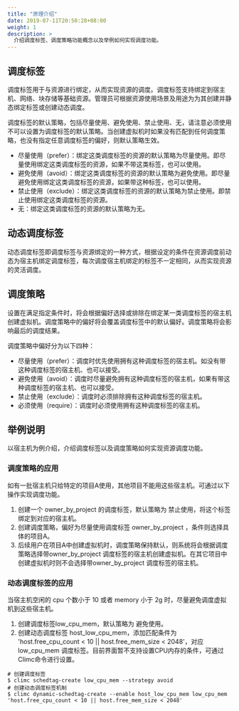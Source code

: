 ```yaml
---
title: "原理介绍"
date: 2019-07-11T20:50:28+08:00
weight: 1
description: >
  介绍调度标签、调度策略功能概念以及举例如何实现调度功能。
---
```



## 调度标签

调度标签用于与资源进行绑定，从而实现资源的调度。调度标签支持绑定到宿主机、网络、块存储等基础资源。管理员可根据资源使用场景及用途为为其创建并静态绑定标签或创建动态调度。

调度标签的默认策略，包括尽量使用、避免使用、禁止使用、无，请注意必须使用不可以设置为调度标签的默认策略。当创建虚拟机时如果没有匹配到任何调度策略，也没有指定任意调度标签的偏好，则默认策略生效。

- 尽量使用（prefer）：绑定这类调度标签的资源的默认策略为尽量使用。即尽量使用绑定这类调度标签的资源，如果不带这类标签，也可以使用。
- 避免使用（avoid）：绑定这类调度标签的资源的默认策略为避免使用。即尽量避免使用绑定这类调度标签的资源，如果带这种标签，也可以使用。
- 禁止使用（exclude）：绑定这类调度标签的资源的默认策略为禁止使用。即禁止使用绑定这类调度标签的资源。
- 无：绑定这类调度标签的资源的默认策略为无。

## 动态调度标签

动态调度标签即调度标签与资源绑定的一种方式，根据设定的条件在资源调度前动态为宿主机绑定调度标签，每次调度宿主机绑定的标签不一定相同，从而实现资源的灵活调度。

## 调度策略

设置在满足指定条件时，将会根据偏好选择或排除在绑定某一类调度标签的宿主机创建虚拟机。调度策略中的偏好将会覆盖调度标签中的默认偏好。调度策略将会影响最后的调度结果。

调度策略中偏好分为以下四种：

- 尽量使用（prefer）：调度时优先使用拥有这种调度标签的宿主机。如没有带这种调度标签的宿主机、也可以接受。
- 避免使用（avoid）：调度时尽量避免拥有这种调度标签的宿主机，如果有带这种调度标签的宿主机、也可以接受。
- 禁止使用（exclude）：调度时必须排除拥有这种调度标签的宿主机。
- 必须使用（require）：调度时必须使用拥有这种调度标签的宿主机。

## 举例说明

以宿主机为例介绍，介绍调度标签以及调度策略如何实现资源调度功能。

### 调度策略的应用

如有一批宿主机只给特定的项目A使用，其他项目不能用这些宿主机。可通过以下操作实现调度功能。

1. 创建一个 owner_by_project 的调度标签，默认策略为 禁止使用，将这个标签绑定到对应的宿主机。
2. 创建调度策略，偏好为尽量使用调度标签 owner_by_project ，条件则选择具体的项目A。
3. 后续用户在项目A中创建虚拟机时，调度策略保持默认，则系统将会根据调度策略选择带owner_by_project 调度标签的宿主机创建虚拟机。在其它项目中创建虚拟机时则不会选择带owner_by_project 调度标签的宿主机。

### 动态调度标签的应用


当宿主机空闲的 cpu 个数小于 10 或者 memory 小于 2g 时，尽量避免调度虚拟机到这些宿主机。

1. 创建调度标签low_cpu_mem，默认策略为 避免使用。
2. 创建动态调度标签 host_low_cpu_mem，添加匹配条件为 'host.free_cpu_count < 10 || host.free_mem_size < 2048'，对应 low_cpu_mem 调度标签。目前界面暂不支持设置CPU内存的条件，可通过Climc命令进行设置。

```
# 创建调度标签
$ climc schedtag-create low_cpu_mem --strategy avoid
# 创建动态调度标签机制
$ climc dynamic-schedtag-create --enable host_low_cpu_mem low_cpu_mem 'host.free_cpu_count < 10 || host.free_mem_size < 2048'
```